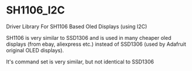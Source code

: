 # SH1106_I2C
Driver Library For SH1106 Based Oled Displays (using I2C)

SH1106 is very similar to SSD1306 and is used in many cheaper oled displays (from ebay, aliexpress etc.) instead of SSD1306 (used by Adafruit original OLED displays).

It's command set is very similar, but not identical to SSD1306
